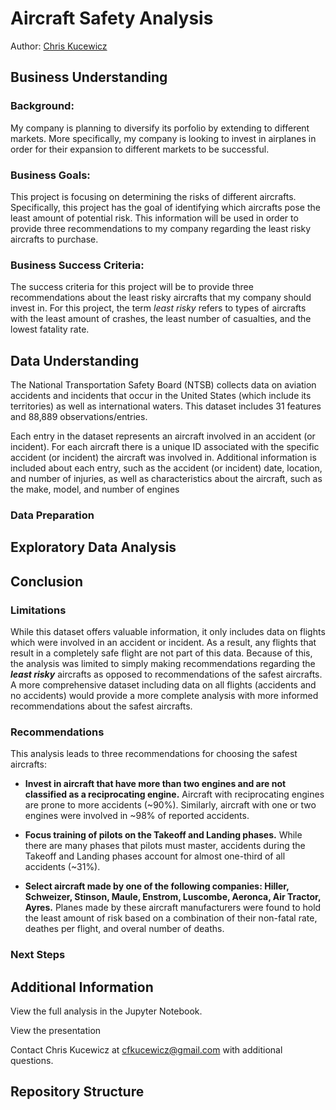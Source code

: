 # Aircraft Safety Analysis
Author: [Chris Kucewicz](cfkucewicz@gmail.com)
## Business Understanding
### Background:
My company is planning to diversify its porfolio by extending to different 
markets. More specifically, my company is looking to invest in airplanes 
in order for their expansion to different markets to be successful.

### Business Goals:
This project is focusing on determining the risks of different aircrafts. 
Specifically, this project has the goal of identifying which aircrafts 
pose the least amount of potential risk. This information will be used in 
order to provide three recommendations to my company regarding the least risky
aircrafts to purchase.

### Business Success Criteria:
The success criteria for this project will be to provide three 
recommendations about the least risky aircrafts that my company should invest 
in. For this project, the term _least risky_ refers to types of aircrafts with 
the least amount of crashes, the least number of casualties, and the lowest fatality rate. 

## Data Understanding
The National Transportation Safety Board (NTSB) collects data on aviation 
accidents and incidents that occur in the United States (which include its 
territories) as well as international waters. This dataset includes 31 features and 88,889 observations/entries.

Each entry in the dataset represents an aircraft involved in an accident 
(or incident). For each aircraft there is a unique ID associated with the 
specific accident (or incident) the aircraft was involved in. Additional 
information is included about each entry, such as the accident (or 
incident) date, location, and number of injuries, as well as 
characteristics about the aircraft, such as the make, model, and number of 
engines

### Data Preparation

## Exploratory Data Analysis

## Conclusion

### Limitations 
While this dataset offers valuable information, it only includes data on flights which were involved in an accident or incident. As a result, any flights that result in a completely safe flight are not part of this data. Because of this, the analysis was limited to simply making recommendations regarding the **_least risky_** aircrafts as opposed to recommendations of the safest aircrafts. A more comprehensive dataset including data on all flights (accidents and no accidents) would provide a more complete analysis with more informed recommendations about the safest aircrafts.

### Recommendations
This analysis leads to three recommendations for choosing the safest aircrafts:

* **Invest in aircraft that have more than two engines and are not classified as a reciprocating engine.** Aircraft with reciprocating engines are prone to more accidents (~90%). Similarly, aircraft with one or two engines were involved in ~98% of reported accidents.

* **Focus training of pilots on the Takeoff and Landing phases.** While there are many phases that pilots must master, accidents during the Takeoff and Landing phases account for almost one-third of all accidents (~31%).

* **Select aircraft made by one of the following companies: Hiller, Schweizer, Stinson, Maule, Enstrom, Luscombe, Aeronca, Air Tractor, Ayres.** Planes made by these aircraft manufacturers were found to hold the least amount of risk based on a combination of their non-fatal rate, deathes per flight, and overal number of deaths.
  
### Next Steps 

## Additional Information
View the full analysis in the Jupyter Notebook.

View the presentation

Contact Chris Kucewicz at [cfkucewicz@gmail.com](cfkucewicz@gmail.com) with additional questions.

## Repository Structure

